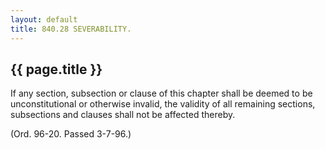 ```yaml
---
layout: default 
title: 840.28 SEVERABILITY.
---
```


{{ page.title }}
----------------

If any section, subsection or clause of this chapter shall be deemed to
be unconstitutional or otherwise invalid, the validity of all remaining
sections, subsections and clauses shall not be affected thereby.

(Ord. 96-20. Passed 3-7-96.)
